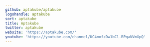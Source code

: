 ```yaml
---
github: aptakube/aptakube
logohandle: aptakube
sort: aptakube
title: Aptakube
twitter: aptakube
website: 'https://aptakube.com/'
youtube: 'https://youtube.com/channel/UC4mofzDw1bCl-RPqaNVmXpQ'
---
```

